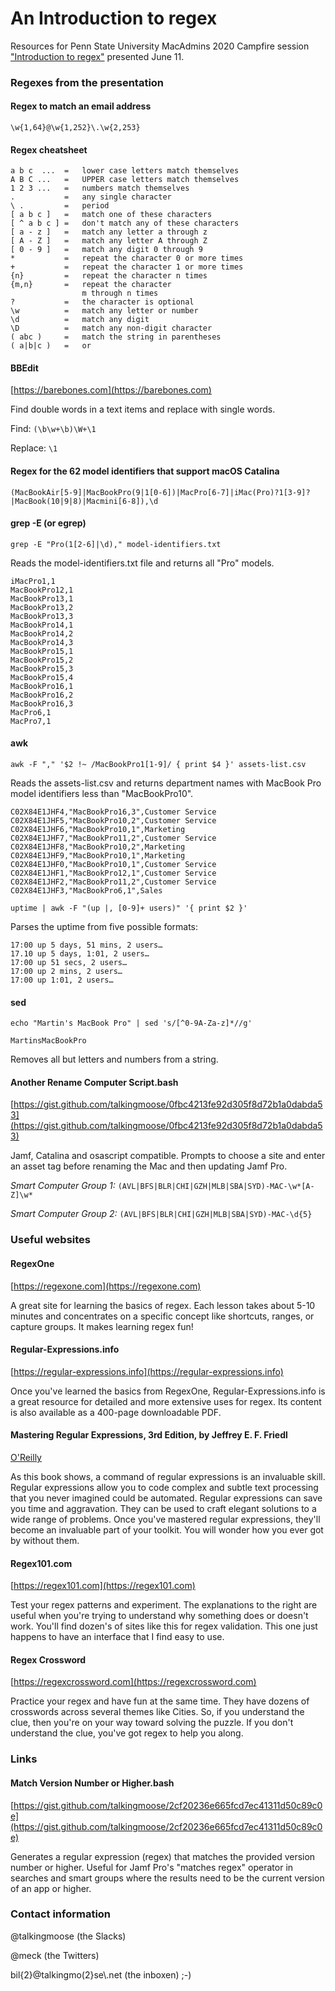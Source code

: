 # An Introduction to regex
Resources for Penn State University MacAdmins 2020 Campfire session ["Introduction to regex"](https://macadmins.psu.edu/2020/05/26/psumac20-451/) presented June 11.

### Regexes from the presentation

#### Regex to match an email address

`\w{1,64}@\w{1,252}\.\w{2,253}`

#### Regex cheatsheet

```
a b c  ...	=	lower case letters match themselves
A B C ...	=	UPPER case letters match themselves
1 2 3 ...	=	numbers match themselves
.			=	any single character
\ .			=	period
[ a b c ]	=	match one of these characters
[ ^ a b c ]	=	don't match any of these characters
[ a - z ]	=	match any letter a through z
[ A - Z ]	=	match any letter A through Z
[ 0 - 9 ]	=	match any digit 0 through 9
*			=	repeat the character 0 or more times
+			=	repeat the character 1 or more times
{n}			=	repeat the character n times
{m,n}		=	repeat the character
				m through n times
?			=	the character is optional
\w			=	match any letter or number
\d			=	match any digit
\D			=	match any non-digit character
( abc )		=	match the string in parentheses
( a|b|c )	=	or
```

#### BBEdit
[https://barebones.com](https://barebones.com)

Find double words in a text items and replace with single words.

Find:    `(\b\w+\b)\W+\1`

Replace: `\1`

#### Regex for the 62 model identifiers that support macOS Catalina

`(MacBookAir[5-9]|MacBookPro(9|1[0-6])|MacPro[6-7]|iMac(Pro)?1[3-9]?|MacBook(10|9|8)|Macmini[6-8]),\d`

#### grep -E (or egrep)

`grep -E "Pro(1[2-6]|\d)," model-identifiers.txt`

Reads the model-identifiers.txt file and returns all "Pro" models.

```
iMacPro1,1
MacBookPro12,1
MacBookPro13,1
MacBookPro13,2
MacBookPro13,3
MacBookPro14,1
MacBookPro14,2
MacBookPro14,3
MacBookPro15,1
MacBookPro15,2
MacBookPro15,3
MacBookPro15,4
MacBookPro16,1
MacBookPro16,2
MacBookPro16,3
MacPro6,1
MacPro7,1
```

#### awk

`awk -F "," '$2 !~ /MacBookPro1[1-9]/ { print $4 }' assets-list.csv`

Reads the assets-list.csv and returns department names with MacBook Pro model identifiers less than "MacBookPro10".

```
C02X84E1JHF4,"MacBookPro16,3",Customer Service
C02X84E1JHF5,"MacBookPro10,2",Customer Service
C02X84E1JHF6,"MacBookPro10,1",Marketing
C02X84E1JHF7,"MacBookPro11,2",Customer Service
C02X84E1JHF8,"MacBookPro10,2",Marketing
C02X84E1JHF9,"MacBookPro10,1",Marketing
C02X84E1JHF0,"MacBookPro10,1",Customer Service
C02X84E1JHF1,"MacBookPro12,1",Customer Service
C02X84E1JHF2,"MacBookPro11,2",Customer Service
C02X84E1JHF3,"MacBookPro6,1",Sales
```

`uptime | awk -F "(up |, [0-9]+ users)" '{ print $2 }'`

Parses the uptime from five possible formats:

```
17:00 up 5 days, 51 mins, 2 users…
17.10 up 5 days, 1:01, 2 users…
17:00 up 51 secs, 2 users…
17:00 up 2 mins, 2 users…
17:00 up 1:01, 2 users…
```

#### sed

`echo "Martin's MacBook Pro" | sed 's/[^0-9A-Za-z]*//g'`

`MartinsMacBookPro`

Removes all but letters and numbers from a string.

#### Another Rename Computer Script.bash
[https://gist.github.com/talkingmoose/0fbc4213fe92d305f8d72b1a0dabda53](https://gist.github.com/talkingmoose/0fbc4213fe92d305f8d72b1a0dabda53)

Jamf, Catalina and osascript compatible. Prompts to choose a site and enter an asset tag before renaming the Mac and then updating Jamf Pro.

*Smart Computer Group 1:*	`(AVL|BFS|BLR|CHI|GZH|MLB|SBA|SYD)-MAC-\w*[A-Z]\w*`

*Smart Computer Group 2:*	`(AVL|BFS|BLR|CHI|GZH|MLB|SBA|SYD)-MAC-\d{5}`

### Useful websites

#### RegexOne
[https://regexone.com](https://regexone.com)

A great site for learning the basics of regex. Each lesson takes about 5-10 minutes and concentrates on a specific concept like shortcuts, ranges, or capture groups. It makes learning regex fun!

#### Regular-Expressions.info
[https://regular-expressions.info](https://regular-expressions.info)

Once you've learned the basics from RegexOne, Regular-Expressions.info is a great resource for detailed and more extensive uses for regex. Its content is also available as a 400-page downloadable PDF.

#### Mastering Regular Expressions, 3rd Edition, by Jeffrey E. F. Friedl
[O'Reilly](https://www.oreilly.com/library/view/mastering-regular-expressions/0596528124/)

As this book shows, a command of regular expressions is an invaluable skill. Regular expressions allow you to code complex and subtle text processing that you never imagined could be automated. Regular expressions can save you time and aggravation. They can be used to craft elegant solutions to a wide range of problems. Once you've mastered regular expressions, they'll become an invaluable part of your toolkit. You will wonder how you ever got by without them.

#### Regex101.com
[https://regex101.com](https://regex101.com)

Test your regex patterns and experiment. The explanations to the right are useful when you're trying to understand why something does or doesn't work. You'll find dozen's of sites like this for regex validation. This one just happens to have an interface that I find easy to use.

#### Regex Crossword
[https://regexcrossword.com](https://regexcrossword.com)

Practice your regex and have fun at the same time. They have dozens of crosswords across several themes like Cities. So, if you understand the clue, then you're on your way toward solving the puzzle. If you don't understand the clue, you've got regex to help you along.

### Links

#### Match Version Number or Higher.bash
[https://gist.github.com/talkingmoose/2cf20236e665fcd7ec41311d50c89c0e](https://gist.github.com/talkingmoose/2cf20236e665fcd7ec41311d50c89c0e)

Generates a regular expression (regex) that matches the provided version number or higher. Useful for Jamf Pro's "matches regex" operator in searches and smart groups where the results need to be the current version of an app or higher.

### Contact information

@talkingmoose (the Slacks)

@meck (the Twitters)

bil{2}@talkingmo(2}se\\.net (the inboxen) ;-)